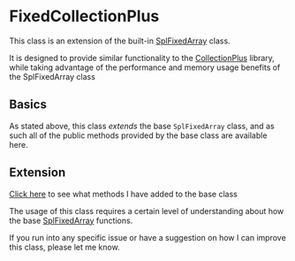 # FixedCollectionPlus

This class is an extension of the built-in [SplFixedArray](http://php.net/manual/en/class.splfixedarray.php) class.

It is designed to provide similar functionality to the [CollectionPlus](https://github.com/dcarbone/collection-plus) library, while taking advantage of the performance and memory usage benefits of the SplFixedArray class

## Basics

As stated above, this class _extends_ the base ``` SplFixedArray ``` class, and as such all of the public methods provided by the base class are available here.

## Extension

[Click here](src/FixedCollectionInterface.php) to see what methods I have added to the base class

The usage of this class requires a certain level of understanding about how the base [SplFixedArray](http://php.net/manual/en/class.splfixedarray.php) functions.

If you run into any specific issue or have a suggestion on how I can improve this class, please let me know.
